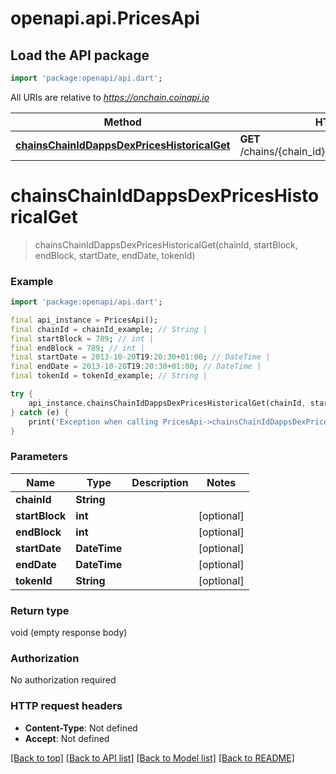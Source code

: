 # openapi.api.PricesApi

## Load the API package
```dart
import 'package:openapi/api.dart';
```

All URIs are relative to *https://onchain.coinapi.io*

Method | HTTP request | Description
------------- | ------------- | -------------
[**chainsChainIdDappsDexPricesHistoricalGet**](PricesApi.md#chainschainiddappsdexpriceshistoricalget) | **GET** /chains/{chain_id}/dapps/dex/prices/historical | 


# **chainsChainIdDappsDexPricesHistoricalGet**
> chainsChainIdDappsDexPricesHistoricalGet(chainId, startBlock, endBlock, startDate, endDate, tokenId)



### Example
```dart
import 'package:openapi/api.dart';

final api_instance = PricesApi();
final chainId = chainId_example; // String | 
final startBlock = 789; // int | 
final endBlock = 789; // int | 
final startDate = 2013-10-20T19:20:30+01:00; // DateTime | 
final endDate = 2013-10-20T19:20:30+01:00; // DateTime | 
final tokenId = tokenId_example; // String | 

try {
    api_instance.chainsChainIdDappsDexPricesHistoricalGet(chainId, startBlock, endBlock, startDate, endDate, tokenId);
} catch (e) {
    print('Exception when calling PricesApi->chainsChainIdDappsDexPricesHistoricalGet: $e\n');
}
```

### Parameters

Name | Type | Description  | Notes
------------- | ------------- | ------------- | -------------
 **chainId** | **String**|  | 
 **startBlock** | **int**|  | [optional] 
 **endBlock** | **int**|  | [optional] 
 **startDate** | **DateTime**|  | [optional] 
 **endDate** | **DateTime**|  | [optional] 
 **tokenId** | **String**|  | [optional] 

### Return type

void (empty response body)

### Authorization

No authorization required

### HTTP request headers

 - **Content-Type**: Not defined
 - **Accept**: Not defined

[[Back to top]](#) [[Back to API list]](../README.md#documentation-for-api-endpoints) [[Back to Model list]](../README.md#documentation-for-models) [[Back to README]](../README.md)

